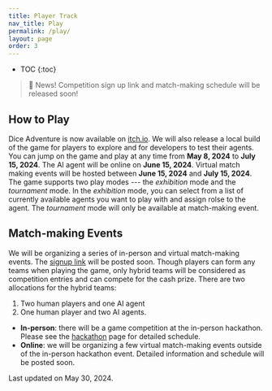 ```yaml
---
title: Player Track
nav_title: Play
permalink: /play/
layout: page
order: 3
---
```


* TOC
{:toc}

> 📢 News!
> Competition sign up link and match-making schedule will be released soon!

## How to Play
Dice Adventure is now available on [itch.io](https://cmu-tact.itch.io/dice-adventure). We will also release a local build of the game for players to explore and for developers to test their agents. You can jump on the game and play at any time from **May 8, 2024** to **July 15, 2024**. The AI agent will be online on **June 15, 2024**. Virtual match making events will be hosted between **June 15, 2024** and **July 15, 2024**. The game supports two play modes --- the *exhibition* mode and the *tournament* mode. In the *exhibition* mode, you can select from a list of currently available agents you want to play with and assign rolse to the agent. The *tournament* mode will only be available at match-making event.

<!-- exhibition mode -->
<!-- tournament mode -->

## Match-making Events

<!-- signup link for competitions -->
We will be organizing a series of in-person and virtual match-making events. The [signup link]() will be posted soon. Though players can form any teams when playing the game, only hybrid teams will be considered as competition entries and can compete for the cash prize. There are two allocations for the hybrid teams: 
1. Two human players and one AI agent
2. One human player and two AI agents.

- **In-person**: there will be a game competition at the in-person hackathon. Please see the [hackathon](/hackathon/) page for detailed schedule. 
- **Online**: we will be organizing a few virtual match-making events outside of the in-person hackathon event. Detailed information and schedule will be posted soon.

Last updated on May 30, 2024.
